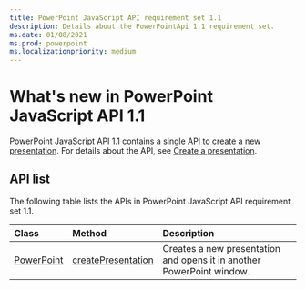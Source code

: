 ```yaml
---
title: PowerPoint JavaScript API requirement set 1.1
description: Details about the PowerPointApi 1.1 requirement set.
ms.date: 01/08/2021
ms.prod: powerpoint
ms.localizationpriority: medium
---
```


# What's new in PowerPoint JavaScript API 1.1

PowerPoint JavaScript API 1.1 contains a [single API to create a new presentation](/javascript/api/powerpoint#PowerPoint_createPresentation_base64File_). For details about the API, see [Create a presentation](/office/dev/add-ins/powerpoint/powerpoint-add-ins.md#create-a-presentation).

## API list

The following table lists the APIs in PowerPoint JavaScript API requirement set 1.1.

| Class | Method | Description |
|:---|:---|:---|
|[PowerPoint](/javascript/api/powerpoint)|[createPresentation](/javascript/api/powerpoint#PowerPoint_createPresentation_base64File_)|Creates a new presentation and opens it in another PowerPoint window.|